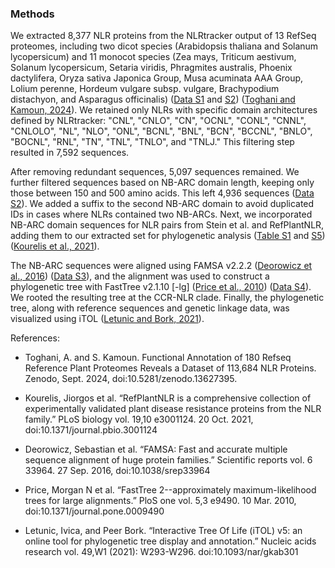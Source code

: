 ### Methods

We extracted 8,377 NLR proteins from the NLRtracker output of 13 RefSeq proteomes, including two dicot species (Arabidopsis thaliana and Solanum lycopersicum) and 11 monocot species (Zea mays, Triticum aestivum, Solanum lycopersicum, Setaria viridis, Phragmites australis, Phoenix dactylifera, Oryza sativa Japonica Group, Musa acuminata AAA Group, Lolium perenne, Hordeum vulgare subsp. vulgare, Brachypodium distachyon, and Asparagus officinalis) ([Data S1](data/Data_S1.xlsx) and [S2](data/Data_S2.xlsx)) ([Toghani and Kamoun, 2024](https://doi.org/10.5281/zenodo.13627395)). We retained only NLRs with specific domain architectures defined by NLRtracker: "CNL", "CNLO", "CN", "OCNL", "CONL", "CNNL", "CNLOLO", "NL", "NLO", "ONL", "BCNL", "BNL", "BCN", "BCCNL", "BNLO", "BOCNL", "RNL", "TN", "TNL", "TNLO", and "TNLJ." This filtering step resulted in 7,592 sequences.

After removing redundant sequences, 5,097 sequences remained. We further filtered sequences based on NB-ARC domain length, keeping only those between 150 and 500 amino acids. This left 4,936 sequences ([Data S2](data/Data_S2.xlsx)). We added a suffix to the second NB-ARC domain to avoid duplicated IDs in cases where NLRs contained two NB-ARCs. Next, we incorporated NB-ARC domain sequences for NLR pairs from Stein et al. and RefPlantNLR, adding them to our extracted set for phylogenetic analysis ([Table S1](data/Table_S1.xlsx) and [S5](data/Table_S5.xlsx)) ([Kourelis et al., 2021](https://doi.org/10.1371/journal.pbio.3001124)).

The NB-ARC sequences were aligned using FAMSA v2.2.2 ([Deorowicz et al., 2016](https://doi.org/10.1038/srep33964)) ([Data S3](data/Data_S3.afa.gz)), and the alignment was used to construct a phylogenetic tree with FastTree v2.1.10 [-lg] ([Price et al., 2010](https://doi.org/10.1371/journal.pone.0009490)) ([Data S4](data/Data_S4.newick)). We rooted the resulting tree at the CCR-NLR clade. Finally, the phylogenetic tree, along with reference sequences and genetic linkage data, was visualized using iTOL ([Letunic and Bork, 2021](https://doi.org/10.1093/nar/gkab301)).


References:

- Toghani, A. and S. Kamoun. Functional Annotation of 180 Refseq Reference Plant Proteomes Reveals a Dataset of 113,684 NLR Proteins. Zenodo, Sept. 2024, doi:10.5281/zenodo.13627395.

- Kourelis, Jiorgos et al. “RefPlantNLR is a comprehensive collection of experimentally validated plant disease resistance proteins from the NLR family.” PLoS biology vol. 19,10 e3001124. 20 Oct. 2021, doi:10.1371/journal.pbio.3001124

- Deorowicz, Sebastian et al. “FAMSA: Fast and accurate multiple sequence alignment of huge protein families.” Scientific reports vol. 6 33964. 27 Sep. 2016, doi:10.1038/srep33964

- Price, Morgan N et al. “FastTree 2--approximately maximum-likelihood trees for large alignments.” PloS one vol. 5,3 e9490. 10 Mar. 2010, doi:10.1371/journal.pone.0009490

- Letunic, Ivica, and Peer Bork. “Interactive Tree Of Life (iTOL) v5: an online tool for phylogenetic tree display and annotation.” Nucleic acids research vol. 49,W1 (2021): W293-W296. doi:10.1093/nar/gkab301




